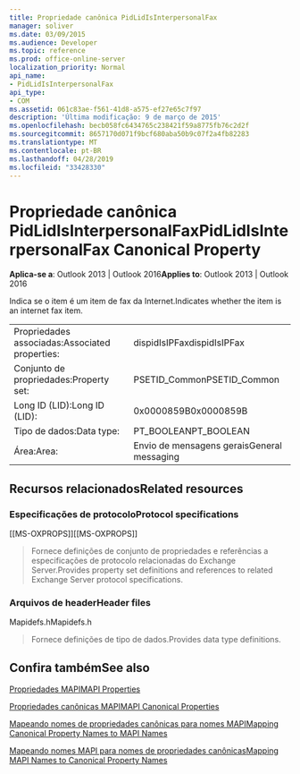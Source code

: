 ```yaml
---
title: Propriedade canônica PidLidIsInterpersonalFax
manager: soliver
ms.date: 03/09/2015
ms.audience: Developer
ms.topic: reference
ms.prod: office-online-server
localization_priority: Normal
api_name:
- PidLidIsInterpersonalFax
api_type:
- COM
ms.assetid: 061c83ae-f561-41d8-a575-ef27e65c7f97
description: 'Última modificação: 9 de março de 2015'
ms.openlocfilehash: becb058fc6434765c238421f59a8775fb76c2d2f
ms.sourcegitcommit: 8657170d071f9bcf680aba50b9c07f2a4fb82283
ms.translationtype: MT
ms.contentlocale: pt-BR
ms.lasthandoff: 04/28/2019
ms.locfileid: "33428330"
---
```

# <a name="pidlidisinterpersonalfax-canonical-property"></a><span data-ttu-id="d0676-103">Propriedade canônica PidLidIsInterpersonalFax</span><span class="sxs-lookup"><span data-stu-id="d0676-103">PidLidIsInterpersonalFax Canonical Property</span></span>

  
  
<span data-ttu-id="d0676-104">**Aplica-se a**: Outlook 2013 | Outlook 2016</span><span class="sxs-lookup"><span data-stu-id="d0676-104">**Applies to**: Outlook 2013 | Outlook 2016</span></span> 
  
<span data-ttu-id="d0676-105">Indica se o item é um item de fax da Internet.</span><span class="sxs-lookup"><span data-stu-id="d0676-105">Indicates whether the item is an internet fax item.</span></span>
  
|||
|:-----|:-----|
|<span data-ttu-id="d0676-106">Propriedades associadas:</span><span class="sxs-lookup"><span data-stu-id="d0676-106">Associated properties:</span></span>  <br/> |<span data-ttu-id="d0676-107">dispidIsIPFax</span><span class="sxs-lookup"><span data-stu-id="d0676-107">dispidIsIPFax</span></span>  <br/> |
|<span data-ttu-id="d0676-108">Conjunto de propriedades:</span><span class="sxs-lookup"><span data-stu-id="d0676-108">Property set:</span></span>  <br/> |<span data-ttu-id="d0676-109">PSETID_Common</span><span class="sxs-lookup"><span data-stu-id="d0676-109">PSETID_Common</span></span>  <br/> |
|<span data-ttu-id="d0676-110">Long ID (LID):</span><span class="sxs-lookup"><span data-stu-id="d0676-110">Long ID (LID):</span></span>  <br/> |<span data-ttu-id="d0676-111">0x0000859B</span><span class="sxs-lookup"><span data-stu-id="d0676-111">0x0000859B</span></span>  <br/> |
|<span data-ttu-id="d0676-112">Tipo de dados:</span><span class="sxs-lookup"><span data-stu-id="d0676-112">Data type:</span></span>  <br/> |<span data-ttu-id="d0676-113">PT_BOOLEAN</span><span class="sxs-lookup"><span data-stu-id="d0676-113">PT_BOOLEAN</span></span>  <br/> |
|<span data-ttu-id="d0676-114">Área:</span><span class="sxs-lookup"><span data-stu-id="d0676-114">Area:</span></span>  <br/> |<span data-ttu-id="d0676-115">Envio de mensagens gerais</span><span class="sxs-lookup"><span data-stu-id="d0676-115">General messaging</span></span>  <br/> |
   
## <a name="related-resources"></a><span data-ttu-id="d0676-116">Recursos relacionados</span><span class="sxs-lookup"><span data-stu-id="d0676-116">Related resources</span></span>

### <a name="protocol-specifications"></a><span data-ttu-id="d0676-117">Especificações de protocolo</span><span class="sxs-lookup"><span data-stu-id="d0676-117">Protocol specifications</span></span>

<span data-ttu-id="d0676-118">[[MS-OXPROPS]]</span><span class="sxs-lookup"><span data-stu-id="d0676-118">[[MS-OXPROPS]]</span></span> 
  
> <span data-ttu-id="d0676-119">Fornece definições de conjunto de propriedades e referências a especificações de protocolo relacionadas do Exchange Server.</span><span class="sxs-lookup"><span data-stu-id="d0676-119">Provides property set definitions and references to related Exchange Server protocol specifications.</span></span>
    
### <a name="header-files"></a><span data-ttu-id="d0676-120">Arquivos de header</span><span class="sxs-lookup"><span data-stu-id="d0676-120">Header files</span></span>

<span data-ttu-id="d0676-121">Mapidefs.h</span><span class="sxs-lookup"><span data-stu-id="d0676-121">Mapidefs.h</span></span>
  
> <span data-ttu-id="d0676-122">Fornece definições de tipo de dados.</span><span class="sxs-lookup"><span data-stu-id="d0676-122">Provides data type definitions.</span></span>
    
## <a name="see-also"></a><span data-ttu-id="d0676-123">Confira também</span><span class="sxs-lookup"><span data-stu-id="d0676-123">See also</span></span>



[<span data-ttu-id="d0676-124">Propriedades MAPI</span><span class="sxs-lookup"><span data-stu-id="d0676-124">MAPI Properties</span></span>](mapi-properties.md)
  
[<span data-ttu-id="d0676-125">Propriedades canônicas MAPI</span><span class="sxs-lookup"><span data-stu-id="d0676-125">MAPI Canonical Properties</span></span>](mapi-canonical-properties.md)
  
[<span data-ttu-id="d0676-126">Mapeando nomes de propriedades canônicas para nomes MAPI</span><span class="sxs-lookup"><span data-stu-id="d0676-126">Mapping Canonical Property Names to MAPI Names</span></span>](mapping-canonical-property-names-to-mapi-names.md)
  
[<span data-ttu-id="d0676-127">Mapeando nomes MAPI para nomes de propriedades canônicas</span><span class="sxs-lookup"><span data-stu-id="d0676-127">Mapping MAPI Names to Canonical Property Names</span></span>](mapping-mapi-names-to-canonical-property-names.md)

